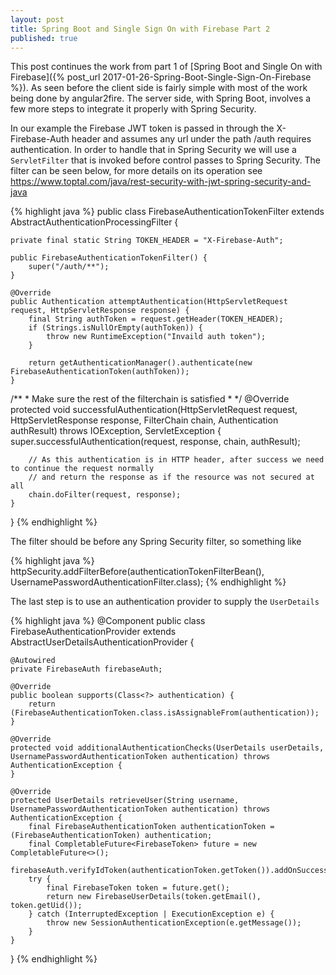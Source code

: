 ```yaml
---
layout: post
title: Spring Boot and Single Sign On with Firebase Part 2
published: true
---
```


This post continues the work from part 1 of 
[Spring Boot and Single On with Firebase]({% post_url 2017-01-26-Spring-Boot-Single-Sign-On-Firebase %}).
As seen before the client side is fairly simple with most of the work
being done by angular2fire.  The server side, with Spring Boot, 
involves a few more steps to integrate it properly with
Spring Security.

In our example the Firebase JWT token is passed in through the
X-Firebase-Auth header and assumes any url under the path /auth requires authentication. 
In order to handle that in Spring
Security we will use a ```ServletFilter``` that is invoked
before control passes to Spring Security.  The filter can be seen below,
for more details on its operation see https://www.toptal.com/java/rest-security-with-jwt-spring-security-and-java

{% highlight java %}
public class FirebaseAuthenticationTokenFilter extends AbstractAuthenticationProcessingFilter {

	private final static String TOKEN_HEADER = "X-Firebase-Auth";

	public FirebaseAuthenticationTokenFilter() {
		super("/auth/**");
	}
	
	@Override
	public Authentication attemptAuthentication(HttpServletRequest request, HttpServletResponse response) {
		final String authToken = request.getHeader(TOKEN_HEADER);
		if (Strings.isNullOrEmpty(authToken)) {
			throw new RuntimeException("Invaild auth token");
		}

		return getAuthenticationManager().authenticate(new FirebaseAuthenticationToken(authToken));
	}
	
  /**
     * Make sure the rest of the filterchain is satisfied
     *
    */
    @Override
    protected void successfulAuthentication(HttpServletRequest request, HttpServletResponse response, FilterChain chain, Authentication authResult)
            throws IOException, ServletException {
        super.successfulAuthentication(request, response, chain, authResult);

        // As this authentication is in HTTP header, after success we need to continue the request normally
        // and return the response as if the resource was not secured at all
        chain.doFilter(request, response);
    }
}
{% endhighlight %}

The filter should be before any Spring Security filter, so something like

{% highlight java %}
httpSecurity.addFilterBefore(authenticationTokenFilterBean(), UsernamePasswordAuthenticationFilter.class);
{% endhighlight %}

The last step is to use an authentication provider to supply the ```UserDetails```

{% highlight java %}
@Component
public class FirebaseAuthenticationProvider extends AbstractUserDetailsAuthenticationProvider {

    @Autowired
    private FirebaseAuth firebaseAuth;

    @Override
    public boolean supports(Class<?> authentication) {
        return (FirebaseAuthenticationToken.class.isAssignableFrom(authentication));
    }

    @Override
    protected void additionalAuthenticationChecks(UserDetails userDetails, UsernamePasswordAuthenticationToken authentication) throws AuthenticationException {
    }

    @Override
    protected UserDetails retrieveUser(String username, UsernamePasswordAuthenticationToken authentication) throws AuthenticationException {
        final FirebaseAuthenticationToken authenticationToken = (FirebaseAuthenticationToken) authentication;
        final CompletableFuture<FirebaseToken> future = new CompletableFuture<>();
        firebaseAuth.verifyIdToken(authenticationToken.getToken()).addOnSuccessListener(future::complete);
		try {
			final FirebaseToken token = future.get();
			return new FirebaseUserDetails(token.getEmail(), token.getUid());
		} catch (InterruptedException | ExecutionException e) {
			throw new SessionAuthenticationException(e.getMessage());
		}
    }
}
{% endhighlight %}
